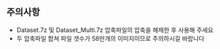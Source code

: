 ## 주의사항
* Dataset.7z 및 Dataset_Multi.7z 압축파일의 압축을 해제한 후 사용해 주세요
* 두 압축파일 합쳐 파일 갯수가 58만개의 이미지이므로 주의하시길 바랍니다